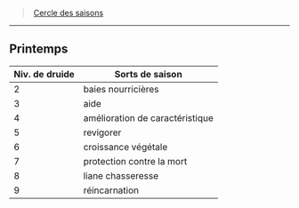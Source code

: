 ﻿---
!GenericItem
Name: Printemps
Id: druid_seasons_hd.md#printemps
ParentLink: druid_seasons_hd.md#cercle-des-saisons
ParentName: Cercle des saisons
NameLevel: 2
Attributes: {}
---
> [Cercle des saisons](hd_druid_seasons.md)

---

## Printemps

|Niv. de druide|Sorts de saison|
|---|---|
|2|baies nourricières|
|3|aide|
|4|amélioration de caractéristique|
|5|revigorer|
|6|croissance végétale|
|7|protection contre la mort|
|8|liane chasseresse|
|9|réincarnation|


